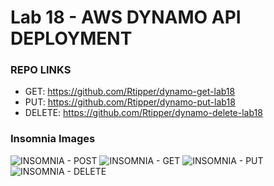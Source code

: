 # Lab 18 - AWS DYNAMO API DEPLOYMENT

### REPO LINKS
- GET: https://github.com/Rtipper/dynamo-get-lab18
- PUT: https://github.com/Rtipper/dynamo-put-lab18
- DELETE: https://github.com/Rtipper/dynamo-delete-lab18

### Insomnia Images

![INSOMNIA - POST ](../insomniaPost.PNG)
![INSOMNIA - GET ](../insomniaGet.PNG)
![INSOMNIA - PUT ](../insomniaPut.PNG)
![INSOMNIA - DELETE ](../insomniaDelete.PNG)
